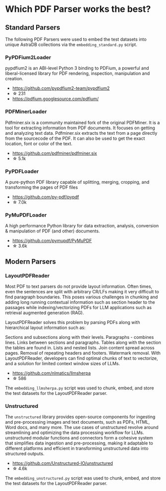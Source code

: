 # Which PDF Parser works the best?

## Standard Parsers

The following PDF Parsers were used to embed the test datasets into unique AstraDB collections via the `embedding_standard.py` script.

### PyPDFium2Loader

pypdfium2 is an ABI-level Python 3 binding to PDFium, a powerful and liberal-licensed library for PDF rendering, inspection, manipulation and creation.

* https://github.com/pypdfium2-team/pypdfium2
* ☆ 231
* https://pdfium.googlesource.com/pdfium/

### PDFMinerLoader

Pdfminer.six is a community maintained fork of the original PDFMiner. It is a tool for extracting information from PDF documents. It focuses on getting and analyzing text data. Pdfminer.six extracts the text from a page directly from the sourcecode of the PDF. It can also be used to get the exact location, font or color of the text.

* https://github.com/pdfminer/pdfminer.six
* ☆ 5.1k

### PyPDFLoader

A pure-python PDF library capable of splitting, merging, cropping, and transforming the pages of PDF files

* https://github.com/py-pdf/pypdf
* ☆ 7.0k

### PyMuPDFLoader

A high performance Python library for data extraction, analysis, conversion & manipulation of PDF (and other) documents.

* https://github.com/pymupdf/PyMuPDF
* ☆ 3.6k

## Modern Parsers

### LayoutPDFReader

Most PDF to text parsers do not provide layout information. Often times, even the sentences are split with arbitrary CR/LFs making it very difficult to find paragraph boundaries. This poses various challenges in chunking and adding long running contextual information such as section header to the passages while indexing/vectorizing PDFs for LLM applications such as retrieval augmented generation (RAG).

LayoutPDFReader solves this problem by parsing PDFs along with hierarchical layout information such as:

Sections and subsections along with their levels.
Paragraphs - combines lines.
Links between sections and paragraphs.
Tables along with the section the tables are found in.
Lists and nested lists.
Join content spread across pages.
Removal of repeating headers and footers.
Watermark removal.
With LayoutPDFReader, developers can find optimal chunks of text to vectorize, and a solution for limited context window sizes of LLMs.

* https://github.com/nlmatics/llmsherpa
* ☆ 586

The `embedding_llmsherpa.py` script was used to chunk, embed, and store the test datasets for the LayoutPDFReader parser.

### Unstructured

The `unstructured` library provides open-source components for ingesting and pre-processing images and text documents, such as PDFs, HTML, Word docs, and many more. The use cases of unstructured revolve around streamlining and optimizing the data processing workflow for LLMs. unstructured modular functions and connectors form a cohesive system that simplifies data ingestion and pre-processing, making it adaptable to different platforms and efficient in transforming unstructured data into structured outputs.

* https://github.com/Unstructured-IO/unstructured
* ☆ 4.6k

The `embedding_unstructured.py` script was used to chunk, embed, and store the test datasets for the LayoutPDFReader parser.
